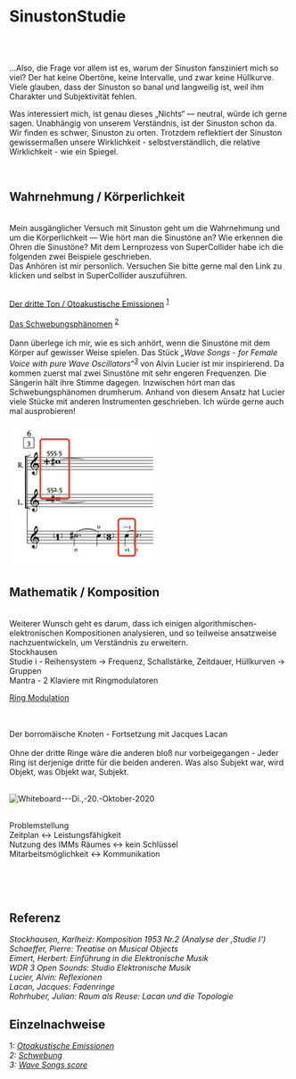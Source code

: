 # SinustonStudie
<br>
<br>

…Also, die Frage vor allem ist es, warum der Sinuston fansziniert mich so viel? Der hat keine Obertöne, keine Intervalle, und zwar keine Hüllkurve. Viele glauben, dass der Sinuston so banal und langweilig ist, weil ihm Charakter und Subjektivität fehlen. 

Was interessiert mich, ist genau dieses „Nichts“ — neutral, würde ich gerne sagen. Unabhängig von unserem Verständnis, ist der Sinuston schon da. Wir finden es schwer, Sinuston zu orten. Trotzdem reflektiert der Sinuston gewissermaßen unsere Wirklichkeit - selbstverständlich, die relative Wirklichkeit - wie ein Spiegel.

<br>


## Wahrnehmung / Körperlichkeit
<br>
Mein ausgänglicher Versuch mit Sinuston geht um die Wahrnehmung und um die Körperlichkeit — Wie hört man die Sinustöne an? Wie erkennen die Ohren die Sinustöne? Mit dem Lernprozess von SuperCollider habe ich die folgenden zwei Beispiele geschrieben. <br>
Das Anhören ist mir personlich. Versuchen Sie bitte gerne mal den Link zu klicken und selbst in SuperCollider auszuführen. <br>
<br>

[Der dritte Ton / Otoakustische Emissionen](https://github.com/mewithoutnara/SinustonStudie/blob/f51e11eecbf896bb233415354d4856075de13e88/1202.scd#L32-L36)
<sup>[1](#myfootnote1)</sup> <br>
<br>
[Das Schwebungsphänomen](https://github.com/mewithoutnara/SinustonStudie/blob/f51e11eecbf896bb233415354d4856075de13e88/1202.scd#L7-L25)
<sup>[2](#myfootnote2)</sup> <br>
<br>
Dann überlege ich mir, wie es sich anhört, wenn die Sinustöne mit dem Körper auf gewisser Weise spielen.
Das Stück <i>„Wave Songs - for Female Voice with pure Wave Oscillators“<sup>[3](#myfootnote3)</sup> </i>
von Alvin Lucier ist mir inspirierend. Da kommen zuerst mal zwei Sinustöne mit sehr engeren Frequenzen. Die Sängerin hält ihre Stimme dagegen. Inzwischen hört man das Schwebungsphänomen drumherum. Anhand von diesem Ansatz hat Lucier viele Stücke mit anderen Instrumenten geschrieben. Ich würde gerne auch mal ausprobieren!<br>


![wave songs](https://github.com/mewithoutnara/SinustonStudie/blob/main/wave%20songs.png?raw=true "note")<br>




## Mathematik / Komposition <br>
<br>
Weiterer Wunsch geht es darum, dass ich einigen algorithmischen- elektronischen Kompositionen analysieren, und so teilweise ansatzweise nachzuentwickeln, um Verständnis zu erweitern.<br>
Stockhausen <br>
Studie i - Reihensystem -> Frequenz, Schallstärke, Zeitdauer, Hüllkurven -> Gruppen <br>
Mantra  - 2 Klaviere mit Ringmodulatoren <br>

[Ring Modulation](https://github.com/mewithoutnara/SinustonStudie/blob/f51e11eecbf896bb233415354d4856075de13e88/1202.scd#L43-L56)<br>
<br>
<br>

Der borromäische Knoten - Fortsetzung mit Jacques Lacan <br>
<br>
Ohne der dritte Ringe wäre die anderen bloß nur vorbeigegangen - Jeder Ring ist derjenige dritte für die beiden anderen. 
Was also Subjekt war, wird Objekt, was Objekt war, Subjekt.<br>
<br>

![Whiteboard---Di.,-20.-Oktober-2020](https://github.com/mewithoutnara/knot-research/blob/main/Whiteboard---Di.,-20.-Oktober-2020.png "Skizze") <br>
<br>


Problemstellung <br>
Zeitplan <-> Leistungsfähigkeit <br>
Nutzung des IMMs Räumes <-> kein Schlüssel <br>
Mitarbeitsmöglichkeit <-> Kommunikation <br>

<br>
<br>
<br>

## Referenz
*Stockhausen, Karlheiz: Komposition 1953 Nr.2 (Analyse der ‚Studie I‘)* <br>
*Schaeffer, Pierre: Treatise on Musical Objects* <br>
*Eimert, Herbert: Einführung in die Elektronische Musik* <br>
*WDR 3 Open Sounds: Studio Elektronische Musik* <br>
*Lucier, Alvin: Reflexionen* <br>
*Lacan, Jacques: Fadenringe* <br>
*Rohrhuber, Julian: Raum als Reuse: Lacan und die Topologie* <br>

## Einzelnachweise
<a name="myfootnote1">1</a>: <i>[Otoakustische Emissionen](https://de.wikipedia.org/wiki/Otoakustische_Emissionen)<i> <br>
<a name="myfootnote2">2</a>: <i>[Schwebung](https://de.wikipedia.org/wiki/Schwebung)<i> <br>
<a name="myfootnote3">3</a>: <i>[Wave Songs score](http://www2.tate.org.uk/intermediaart/mp3/alvinlucierpdfs/wave_song_score.pdf)</i> <br>
